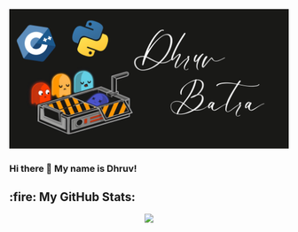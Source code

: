 <img src="Dhruv-banner.png" width="match-parent">

### Hi there 👋 My name is Dhruv!

<h2>:fire: My GitHub Stats:</h2>
<p align="center">
  <img height="200em" src="http://github-readme-streak-stats.herokuapp.com?user=dhruvbatra07&theme=dark&hide_border=true"/>
<!--   <img height="200em" src="https://github-readme-stats.vercel.app/api?username=IshaBansal0408&show_icons=true&theme=radical"/>
  <img height="200em" src="https://github-readme-stats.vercel.app/api/top-langs/?username=IshaBansal0408&layout=compact&theme=vision-friendly-dark"/> -->
</p>


<!--
**dhruvbatra07/dhruvbatra07** is a ✨ _special_ ✨ repository because its `README.md` (this file) appears on your GitHub profile.

Here are some ideas to get you started:

- 🔭 I’m currently working on ...
- 🌱 I’m currently learning ...
- 👯 I’m looking to collaborate on ...
- 🤔 I’m looking for help with ...
- 💬 Ask me about ...
- 📫 How to reach me: ...
- 😄 Pronouns: ...
- ⚡ Fun fact: ...
-->
